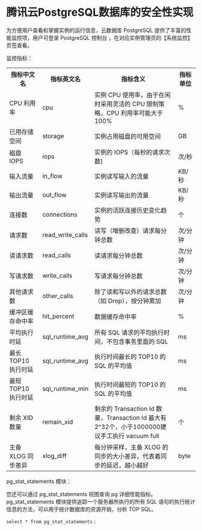 # 腾讯云PostgreSQL数据库的安全性实现

为方便用户查看和掌握实例的运行信息，云数据库 PostgreSQL 提供了丰富的性能监控项，用户可登录 PostgreSQL 控制台 ，在对应实例管理页的【系统监控】页签查看。

监控指标：

<table>
    <tr>
        <th>指标中文名</th>
        <th>指标英文名</th>
        <th>指标含义</th>
        <th>指标单位</th>
    </tr>
    <tr>
        <td>CPU 利用率</td>
        <td>cpu</td>
        <td>实例 CPU 使用率，由于在闲时采用灵活的 CPU 限制策略，CPU 利用率可能大于100%</td>
        <td>%</td>
    </tr>
    <tr>
        <td>已用存储空间</td>
        <td>storage</td>
        <td>实例占用磁盘的可用空间</td>
        <td>GB</td>
    </tr>
    <tr>
        <td>磁盘 IOPS</td>
        <td>iops</td>
        <td>实例的 IOPS（每秒的请求次数)</td>
        <td>次/秒</td>
    </tr>
    <tr>
        <td>输入流量</td>
        <td>in_flow</td>
        <td>实例读写输入的流量</td>
        <td>KB/秒</td>
    </tr>
    <tr>
        <td>输出流量</td>
        <td>out_flow</td>
        <td>实例读写输出的流量</td>
        <td>KB/秒</td>
    </tr>
    <tr>
        <td>连接数</td>
        <td>connections</td>
        <td>实例的活跃连接历史变化趋势</td>
        <td>个</td>
    </tr>
    <tr>
        <td>请求数</td>
        <td>read_write_calls</td>
        <td>读写（增删改查）请求每分钟总数</td>
        <td>次/分钟</td>
    </tr>
    <tr>
        <td>读请求数</td>
        <td>read_calls</td>
        <td>读请求每分钟总数</td>
        <td>次/分钟</td>
    </tr>
    <tr>
        <td>写请求数</td>
        <td>write_calls</td>
        <td>写请求每分钟总数</td>
        <td>次/分钟</td>
    </tr>
    <tr>
        <td>其他请求数</td>
        <td>other_calls</td>
        <td>除了读和写以外的请求总数（如 Drop），按分钟累加</td>
        <td>次/分钟</td>
    </tr>
    <tr>
        <td>缓冲区缓存命中率</td>
        <td>hit_percent</td>
        <td>数据缓存命中率</td>
        <td>%</td>
    </tr>
    <tr>
        <td>平均执行时延</td>
        <td>sql_runtime_avg</td>
        <td>所有 SQL 请求的平均执行时间，不包含事务里面的 SQL</td>
        <td>ms</td>
    </tr>
    <tr>
        <td>最长 TOP10 执行时延</td>
        <td>sql_runtime_avg</td>
        <td>执行时间最长的 TOP10 的 SQL 的平均值</td>
        <td>ms</td>
    </tr>
    <tr>
        <td>最短 TOP10 执行时延</td>
        <td>sql_runtime_min</td>
        <td>执行时间最短的 TOP10 的 SQL 的平均值</td>
        <td>ms</td>
    </tr>
    <tr>
        <td>剩余 XID 数量</td>
        <td>remain_xid</td>
        <td>剩余的 Transaction Id 数量，Transaction Id 最大有2^32个，小于1000000建议手工执行 vacuum full</td>
        <td>个</td>
    </tr>
    <tr>
        <td>主备 XLOG 同步差异</td>
        <td>xlog_diff</td>
        <td>每分钟采样，主备 XLOG 的同步的大小差异，代表着同步的延迟，越小越好</td>
        <td>byte</td>
    </tr>
</table>
pg_stat_statements 模块：

您还可以通过 pg_stat_statements 视图查询 pg 详细性能指标。pg_stat_statements 模块提供追踪一个服务器所执行的所有 SQL 语句的执行统计信息的方法，可以用于统计数据库的资源开销，分析 TOP SQL。
```$xslt
select * from pg_stat_statements；
```









